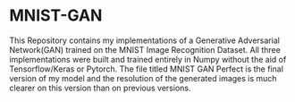 # MNIST-GAN
This Repository contains my implementations of a Generative Adversarial Network(GAN) trained on the MNIST Image Recognition Dataset. 
All three implementations were built and trained entirely in Numpy without the aid of Tensorflow/Keras or Pytorch. The file titled MNIST GAN Perfect is the final version of my model
and the resolution of the generated images is much clearer on this version than on previous versions. 
